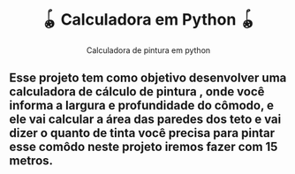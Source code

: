 
<h1 align="center">🪀 Calculadora em Python 🪀</h1>
<p align="center">Calculadora de pintura em python</p>
<h2> 
  Esse projeto tem como objetivo desenvolver uma calculadora de cálculo de  pintura , onde você informa a largura e profundidade do cômodo,
  e ele vai calcular a área das paredes dos teto e vai dizer o quanto de  tinta você precisa para pintar esse comôdo neste projeto iremos fazer com 15 metros.
  
</h2> 
